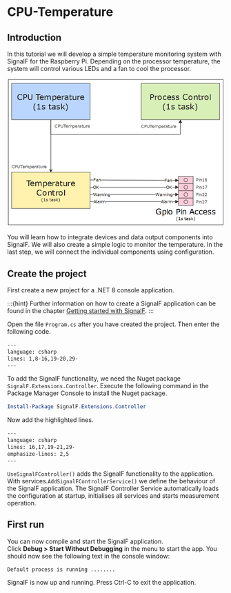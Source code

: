 # CPU-Temperature

## Introduction

In this tutorial we will develop a simple temperature monitoring system with SignalF for the Raspberry Pi. Depending on the processor temperature, the system will control various LEDs and a fan to cool the processor. 

![Raspberry Temperature Control](assets/images/RaspberryTemperatureControl.png)


You will learn how to integrate devices and data output components into SignalF. We will also create a simple logic to monitor the temperature. In the last step, we will connect the individual components using configuration.

## Create the project

First create a new project for a .NET 8 console application.

:::{hint}
Further information on how to create a SignalF application can be found in the chapter [Getting started with SignalF](/getting-started/getting-started.md).
:::


Open the file `Program.cs` after you have created the project. Then enter the following code.

```{literalinclude} assets/code/Program.cs
---
language: csharp
lines: 1,8-16,19-20,29-
---
```

To add the SignalF functionality, we need the Nuget package `SignalF.Extensions.Controller`.
Execute the following command in the Package Manager Console to install the Nuget package.

```powershell
Install-Package SignalF.Extensions.Controller
```

Now add the highlighted lines.

```{literalinclude} Program.cs
---
language: csharp
lines: 16,17,19-21,29-
emphasize-lines: 2,5
---
```

`UseSignalFController()` adds the SignalF functionality to the application. With services.`AddSignalFControllerService()` we define the behaviour of the SignalF application. The SignalF Controller Service automatically loads the configuration at startup, initialises all services and starts measurement operation.

## First run

You can now compile and start the SignalF application. \
Click **Debug > Start Without Debugging** in the menu to start the app. You should now see the following text in the console window:

```text
Default process is running ........
```

SignalF is now up and running. Press Ctrl-C to exit the application. 